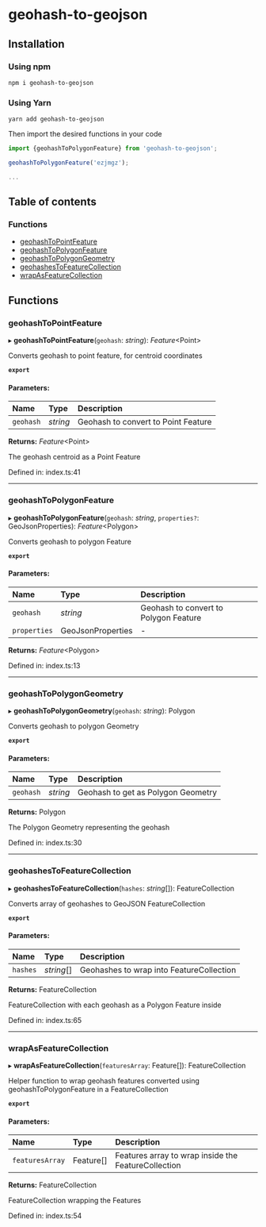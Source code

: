 # geohash-to-geojson

## Installation

### Using npm

`npm i geohash-to-geojson`

### Using Yarn

`yarn add geohash-to-geojson`

Then import the desired functions in your code

```javascript
import {geohashToPolygonFeature} from 'geohash-to-geojson';

geohashToPolygonFeature('ezjmgz');

...
```

## Table of contents

### Functions

- [geohashToPointFeature](#geohashtopointfeature)
- [geohashToPolygonFeature](#geohashtopolygonfeature)
- [geohashToPolygonGeometry](#geohashtopolygongeometry)
- [geohashesToFeatureCollection](#geohashestofeaturecollection)
- [wrapAsFeatureCollection](#wrapasfeaturecollection)

## Functions

### geohashToPointFeature

▸ **geohashToPointFeature**(`geohash`: _string_): _Feature_<Point\>

Converts geohash to point feature, for centroid coordinates

**`export`**

#### Parameters:

| Name      | Type     | Description                         |
| :-------- | :------- | :---------------------------------- |
| `geohash` | _string_ | Geohash to convert to Point Feature |

**Returns:** _Feature_<Point\>

The geohash centroid as a Point Feature

Defined in: index.ts:41

---

### geohashToPolygonFeature

▸ **geohashToPolygonFeature**(`geohash`: _string_, `properties?`: GeoJsonProperties): _Feature_<Polygon\>

Converts geohash to polygon Feature

**`export`**

#### Parameters:

| Name         | Type              | Description                           |
| :----------- | :---------------- | :------------------------------------ |
| `geohash`    | _string_          | Geohash to convert to Polygon Feature |
| `properties` | GeoJsonProperties | -                                     |

**Returns:** _Feature_<Polygon\>

Defined in: index.ts:13

---

### geohashToPolygonGeometry

▸ **geohashToPolygonGeometry**(`geohash`: _string_): Polygon

Converts geohash to polygon Geometry

**`export`**

#### Parameters:

| Name      | Type     | Description                        |
| :-------- | :------- | :--------------------------------- |
| `geohash` | _string_ | Geohash to get as Polygon Geometry |

**Returns:** Polygon

The Polygon Geometry representing the geohash

Defined in: index.ts:30

---

### geohashesToFeatureCollection

▸ **geohashesToFeatureCollection**(`hashes`: _string_[]): FeatureCollection

Converts array of geohashes to GeoJSON FeatureCollection

**`export`**

#### Parameters:

| Name     | Type       | Description                              |
| :------- | :--------- | :--------------------------------------- |
| `hashes` | _string_[] | Geohashes to wrap into FeatureCollection |

**Returns:** FeatureCollection

FeatureCollection with each geohash as a Polygon Feature inside

Defined in: index.ts:65

---

### wrapAsFeatureCollection

▸ **wrapAsFeatureCollection**(`featuresArray`: Feature[]): FeatureCollection

Helper function to wrap geohash features converted using geohashToPolygonFeature in a FeatureCollection

**`export`**

#### Parameters:

| Name            | Type      | Description                                         |
| :-------------- | :-------- | :-------------------------------------------------- |
| `featuresArray` | Feature[] | Features array to wrap inside the FeatureCollection |

**Returns:** FeatureCollection

FeatureCollection wrapping the Features

Defined in: index.ts:54
